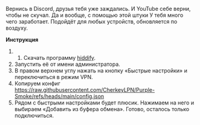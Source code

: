 Вернись в Discord, друзья тебя уже заждались. И YouTube себе верни, чтобы не скучал. Да и вообще, с помощью этой штуки У тебя много чего заработает. Подойдёт для любых устройств, обновляется по воздуху.

**Инструкция**

1) 1. Скачать программу [hiddify](https://hiddify.com/).
2) Запустить её от имени администратора.
3) В правом верхнем углу нажать на кнопку «Быстрые настройки» и переключиться в режим VPN.
4) Копируем конфиг https://raw.githubusercontent.com/CherkeyLPN/Purple-Smoke/refs/heads/main/config.json
5) Рядом с быстрыми настройками будет плюсик. Нажимаем на него и выбираем «Добавить из буфера обмена». Готово, осталось только подключиться.

